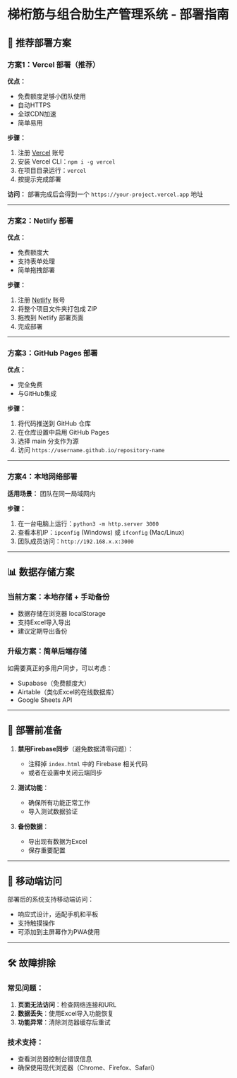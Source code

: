# 梯桁筋与组合肋生产管理系统 - 部署指南

## 🚀 推荐部署方案

### 方案1：Vercel 部署（推荐）

**优点：**
- 免费额度足够小团队使用
- 自动HTTPS
- 全球CDN加速
- 简单易用

**步骤：**
1. 注册 [Vercel](https://vercel.com) 账号
2. 安装 Vercel CLI：`npm i -g vercel`
3. 在项目目录运行：`vercel`
4. 按提示完成部署

**访问：** 部署完成后会得到一个 `https://your-project.vercel.app` 地址

---

### 方案2：Netlify 部署

**优点：**
- 免费额度大
- 支持表单处理
- 简单拖拽部署

**步骤：**
1. 注册 [Netlify](https://netlify.com) 账号
2. 将整个项目文件夹打包成 ZIP
3. 拖拽到 Netlify 部署页面
4. 完成部署

---

### 方案3：GitHub Pages 部署

**优点：**
- 完全免费
- 与GitHub集成

**步骤：**
1. 将代码推送到 GitHub 仓库
2. 在仓库设置中启用 GitHub Pages
3. 选择 main 分支作为源
4. 访问 `https://username.github.io/repository-name`

---

### 方案4：本地网络部署

**适用场景：** 团队在同一局域网内

**步骤：**
1. 在一台电脑上运行：`python3 -m http.server 3000`
2. 查看本机IP：`ipconfig` (Windows) 或 `ifconfig` (Mac/Linux)
3. 团队成员访问：`http://192.168.x.x:3000`

---

## 📊 数据存储方案

### 当前方案：本地存储 + 手动备份
- 数据存储在浏览器 localStorage
- 支持Excel导入导出
- 建议定期导出备份

### 升级方案：简单后端存储
如需要真正的多用户同步，可以考虑：
- Supabase（免费额度大）
- Airtable（类似Excel的在线数据库）
- Google Sheets API

---

## 🔧 部署前准备

1. **禁用Firebase同步**（避免数据清零问题）：
   - 注释掉 `index.html` 中的 Firebase 相关代码
   - 或者在设置中关闭云端同步

2. **测试功能**：
   - 确保所有功能正常工作
   - 导入测试数据验证

3. **备份数据**：
   - 导出现有数据为Excel
   - 保存重要配置

---

## 📱 移动端访问

部署后的系统支持移动端访问：
- 响应式设计，适配手机和平板
- 支持触摸操作
- 可添加到主屏幕作为PWA使用

---

## 🛠️ 故障排除

### 常见问题：
1. **页面无法访问**：检查网络连接和URL
2. **数据丢失**：使用Excel导入功能恢复
3. **功能异常**：清除浏览器缓存后重试

### 技术支持：
- 查看浏览器控制台错误信息
- 确保使用现代浏览器（Chrome、Firefox、Safari）
